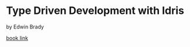 # Type Driven Development with Idris
by Edwin Brady

[book link](https://www.manning.com/books/type-driven-development-with-idris)
